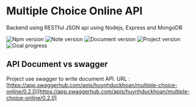 # Multiple Choice Online API
Backend using RESTful JSON api using Nodejs, Express and MongoDB

![Npm version](https://img.shields.io/badge/npm-v5.6.0-blue.svg)
![Note version](https://img.shields.io/badge/node-v10.1.0-blue.svg)
![Document version](https://img.shields.io/badge/docs%20version-v0.2.0-blue.svg)
![Project version](https://img.shields.io/badge/project%20version-v0.0.0-blue.svg)
![Goal progress](https://img.shields.io/badge/goal%20progress%3A-0%25-red.svg)

## API Document vs swagger
Project use swagger to write document API. 
URL : [https://app.swaggerhub.com/apis/huynhduckhoan/multiple-choice-online/0.2.0](https://app.swaggerhub.com/apis/huynhduckhoan/multiple-choice-online/0.2.0)
